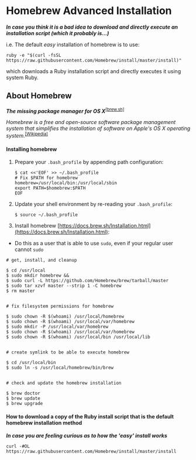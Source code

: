 # Homebrew Advanced Installation
***In case you think it is a bad idea to download and directly execute an installation script (which it probably is...)***

i.e. The default _easy_ installation of homebrew is to use:
```
ruby -e "$(curl -fsSL https://raw.githubusercontent.com/Homebrew/install/master/install)"
```
which downloads a Ruby installation script and directly executes it using system Ruby.

## About Homebrew
***The missing package manager for OS X***<sup>[[brew.sh]](http://brew.sh)</sup>

_Homebrew is a free and open-source software package management system that simplifies the installation of software on Apple's OS X operating system._<sup>[[Wikipedia]](https://en.wikipedia.org/wiki/Homebrew_%28package_management_software%29)</sup>

#### Installing homebrew
1. Prepare your `.bash_profile` by appending path configuration:

	```
	$ cat <<'EOF' >> ~/.bash_profile
	# Fix $PATH for homebrew
	homebrew=/usr/local/bin:/usr/local/sbin
	export PATH=$homebrew:$PATH
	EOF
	```
2. Update your shell environment by re-reading your `.bash_profile`:

	```
	$ source ~/.bash_profile
	```
3. Install homebrew [https://docs.brew.sh/Installation.html](https://docs.brew.sh/Installation.html):

  * Do this as a user that is able to use `sudo`, even if your regular user cannot `sudo`

```
# get, install, and cleanup

$ cd /usr/local
$ sudo mkdir homebrew &&
$ sudo curl -L https://github.com/Homebrew/brew/tarball/master
$ sudo tar xzvf master --strip 1 -C homebrew
$ rm master


# fix filesystem permissions for homebrew

$ sudo chown -R $(whoami) /usr/local/homebrew
$ sudo chown -R $(whoami) /usr/local/var/homebrew
$ sudo mkdir -P /usr/local/var/homebrew
$ sudo chown -R $(whoami) /usr/local/var/homebrew
$ sudo chown -R $(whoami) /usr/local/bin /usr/local/lib


# create symlink to be able to execute homebrew

$ cd /usr/local/bin
$ sudo ln -s /usr/local/homebrew/bin/brew


# check and update the homebrew installation

$ brew doctor
$ brew update
$ brew upgrade
```

#### How to download a copy of the Ruby install script that is the default homebrew installation method

***In case you are feeling curious as to how the 'easy' install works***

```
curl -#OL https://raw.githubusercontent.com/Homebrew/install/master/install
```
